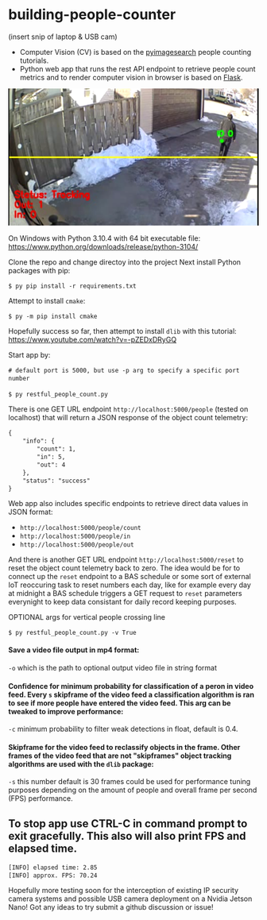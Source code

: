 # building-people-counter

(insert snip of laptop & USB cam) 

- Computer Vision (CV) is based on the [pyimagesearch](https://pyimagesearch.com/2018/08/13/opencv-people-counter/) people counting tutorials. 
- Python web app that runs the rest API endpoint to retrieve people count metrics and to render computer vision in browser is based on [Flask](https://flask.palletsprojects.com/en/2.1.x/).


![exampleSnip](/snips/exampleSnip.PNG)


On Windows with Python 3.10.4 with 64 bit executable file:
https://www.python.org/downloads/release/python-3104/

Clone the repo and change directoy into the project
Next install Python packages with pip:

```
$ py pip install -r requirements.txt
```

Attempt to install `cmake`:
```
$ py -m pip install cmake
```

Hopefully success so far, then attempt to install `dlib` with this tutorial:
https://www.youtube.com/watch?v=-pZEDxDRyGQ

Start app by:
```
# default port is 5000, but use -p arg to specify a specific port number

$ py restful_people_count.py
```

There is one GET URL endpoint `http://localhost:5000/people` (tested on localhost) that will return a JSON response of the object count telemetry:
```
{
	"info": {
		"count": 1,
		"in": 5,
		"out": 4
	},
	"status": "success"
}
```

Web app also includes specific endpoints to retrieve direct data values in JSON format:
- `http://localhost:5000/people/count`
- `http://localhost:5000/people/in` 
- `http://localhost:5000/people/out` 


And there is another GET URL endpoint `http://localhost:5000/reset` to reset the object count telemetry back to zero. The idea would be for to connect up the `reset` endpoint to a BAS schedule or some sort of external IoT reoccuring task to reset numbers each day, like for example every day at midnight a BAS schedule triggers a GET request to `reset` parameters everynight to keep data consistant for daily record keeping purposes.


OPTIONAL args for vertical people crossing line
```
$ py restful_people_count.py -v True
```


#### Save a video file output in mp4 format:
`-o` which is the path to optional output video file in string format

#### Confidence for minimum probability for classification of a peron in video feed. Every `s` skipframe of the video feed a classification algorithm is ran to see if more people have entered the video feed. This arg can be tweaked to improve performance:
`-c` minimum probability to filter weak detections in float, default is 0.4.

#### Skipframe for the video feed to reclassify objects in the frame. Other frames of the video feed that are not "skipframes" object tracking algorithms are used with the `dlib` package:
`-s` this number default is 30 frames could be used for performance tuning purposes depending on the amount of people and overall frame per second (FPS) performance. 


## To stop app use CTRL-C in command prompt to exit gracefully. This also will also print FPS and elapsed time.

```
[INFO] elapsed time: 2.85
[INFO] approx. FPS: 70.24

```

Hopefully more testing soon for the interception of existing IP security camera systems and possible USB camera deployment on a Nvidia Jetson Nano! Got any ideas to try submit a github discussion or issue!